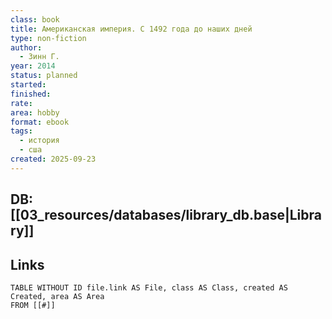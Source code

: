 ```yaml
---
class: book
title: Американская империя. С 1492 года до наших дней
type: non-fiction
author:
  - Зинн Г.
year: 2014
status: planned
started:
finished:
rate:
area: hobby
format: ebook
tags:
  - история
  - сша
created: 2025-09-23
---
```

## DB: [[03_resources/databases/library_db.base|Library]]

## Links

```dataview
TABLE WITHOUT ID file.link AS File, class AS Class, created AS Created, area AS Area
FROM [[#]]
````